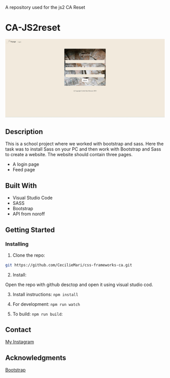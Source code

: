 
A repository used for the js2 CA Reset
# CA-JS2reset

![image](/image/registrer-form.jpg)

## Description

This is a school project where we worked with bootstrap and sass. Here the task was to install Sass on your PC and then work with Bootstrap and Sass to create a website. The website should contain three pages.

- A login page
- Feed page

## Built With

* Visual Studio Code 
* SASS
* Bootstrap
* API from noroff

## Getting Started

### Installing

1. Clone the repo:

```bash
git https://github.com/CecilieMari/css-frameworks-ca.git
```

2. Install:

Open the repo with github desctop and open it using visual studio cod.

3. Install instructions:
`npm install`

5. For development:
 `npm run watch`

6. To build:
 `npm run build`: 

## Contact

[My Instagram](https://www.instagram.com/ceciliemarim/)

## Acknowledgments

[Bootstrap](https://getbootstrap.com/)

